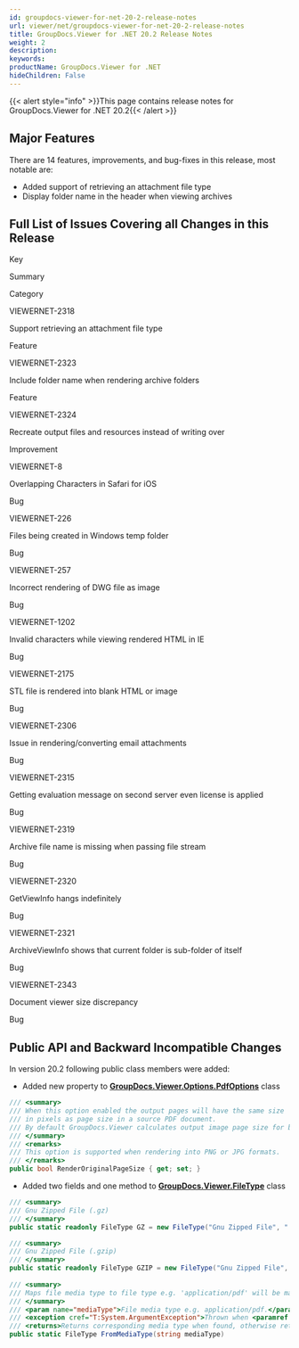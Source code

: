 ```yaml
---
id: groupdocs-viewer-for-net-20-2-release-notes
url: viewer/net/groupdocs-viewer-for-net-20-2-release-notes
title: GroupDocs.Viewer for .NET 20.2 Release Notes
weight: 2
description: 
keywords: 
productName: GroupDocs.Viewer for .NET
hideChildren: False
---
```

{{< alert style="info" >}}This page contains release notes for GroupDocs.Viewer for .NET 20.2{{< /alert >}}

## Major Features

There are 14 features, improvements, and bug-fixes in this release, most notable are:

*   Added support of retrieving an attachment file type
*   Display folder name in the header when viewing archives

## Full List of Issues Covering all Changes in this Release

Key

Summary

Category

VIEWERNET-2318

Support retrieving an attachment file type

Feature

VIEWERNET-2323

Include folder name when rendering archive folders

Feature

VIEWERNET-2324

Recreate output files and resources instead of writing over

Improvement

VIEWERNET-8

Overlapping Characters in Safari for iOS

Bug

VIEWERNET-226

Files being created in Windows temp folder

Bug

VIEWERNET-257

Incorrect rendering of DWG file as image

Bug

VIEWERNET-1202

Invalid characters while viewing rendered HTML in IE

Bug

VIEWERNET-2175

STL file is rendered into blank HTML or image

Bug

VIEWERNET-2306

Issue in rendering/converting email attachments

Bug

VIEWERNET-2315

Getting evaluation message on second server even license is applied 

Bug

VIEWERNET-2319

Archive file name is missing when passing file stream

Bug

VIEWERNET-2320

GetViewInfo hangs indefinitely 

Bug

VIEWERNET-2321

ArchiveViewInfo shows that current folder is sub-folder of itself

Bug

VIEWERNET-2343

Document viewer size discrepancy 

Bug

## Public API and Backward Incompatible Changes

In version 20.2 following public class members were added:

*   Added new property to **[GroupDocs.Viewer.Options.PdfOptions](https://apireference.groupdocs.com/net/viewer/groupdocs.viewer.options/pdfoptions)** class

```csharp
/// <summary>
/// When this option enabled the output pages will have the same size
/// in pixels as page size in a source PDF document.
/// By default GroupDocs.Viewer calculates output image page size for better rendering quality.
/// </summary>
/// <remarks>
/// This option is supported when rendering into PNG or JPG formats.
/// </remarks>
public bool RenderOriginalPageSize { get; set; }
```

*   Added two fields and one method to **[GroupDocs.Viewer.FileType](https://apireference.groupdocs.com/net/viewer/groupdocs.viewer/filetype)** class

```csharp
/// <summary>
/// Gnu Zipped File (.gz)
/// </summary>
public static readonly FileType GZ = new FileType("Gnu Zipped File", ".gz");

/// <summary>
/// Gnu Zipped File (.gzip)
/// </summary>
public static readonly FileType GZIP = new FileType("Gnu Zipped File", ".gzip");
 
/// <summary>
/// Maps file media type to file type e.g. 'application/pdf' will be mapped to <see cref="FileType.PDF"/>.
/// </summary>
/// <param name="mediaType">File media type e.g. application/pdf.</param>
/// <exception cref="T:System.ArgumentException">Thrown when <paramref name="mediaType"/> is null or empty string.</exception>
/// <returns>Returns corresponding media type when found, otherwise returns default <see cref="Unknown"/> file type.</returns>
public static FileType FromMediaType(string mediaType)
```
